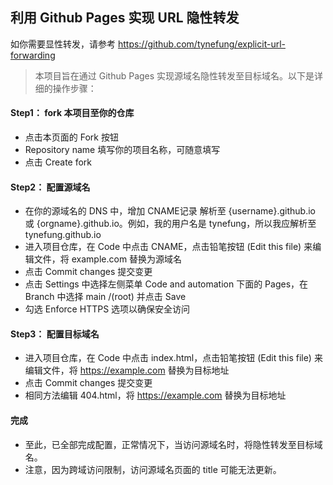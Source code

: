 ## 利用 Github Pages 实现 URL 隐性转发
如你需要显性转发，请参考 https://github.com/tynefung/explicit-url-forwarding
> 本项目旨在通过 Github Pages 实现源域名隐性转发至目标域名。以下是详细的操作步骤：

#### Step1： fork 本项目至你的仓库

* 点击本页面的 Fork 按钮  
* Repository name 填写你的项目名称，可随意填写  
* 点击 Create fork    

#### Step2： 配置源域名

* 在你的源域名的 DNS 中，增加 CNAME记录 解析至 {username}.github.io 或 {orgname}.github.io。例如，我的用户名是 tynefung，所以我应解析至 tynefung.github.io  
* 进入项目仓库，在 Code 中点击 CNAME，点击铅笔按钮 (Edit this file) 来编辑文件，将 example.com 替换为源域名   
* 点击 Commit changes 提交变更   
* 点击 Settings 中选择左侧菜单 Code and automation 下面的 Pages，在 Branch 中选择 main /(root) 并点击 Save  
* 勾选 Enforce HTTPS 选项以确保安全访问  

#### Step3： 配置目标域名

* 进入项目仓库，在 Code 中点击 index.html，点击铅笔按钮 (Edit this file) 来编辑文件，将 https://example.com 替换为目标地址  
* 点击 Commit changes 提交变更   
* 相同方法编辑 404.html，将 https://example.com 替换为目标地址  

#### 完成

* 至此，已全部完成配置，正常情况下，当访问源域名时，将隐性转发至目标域名。
* 注意，因为跨域访问限制，访问源域名页面的 title 可能无法更新。
